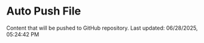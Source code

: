 # Auto Push File

Content that will be pushed to GitHub repository.
Last updated: 06/28/2025, 05:24:42 PM